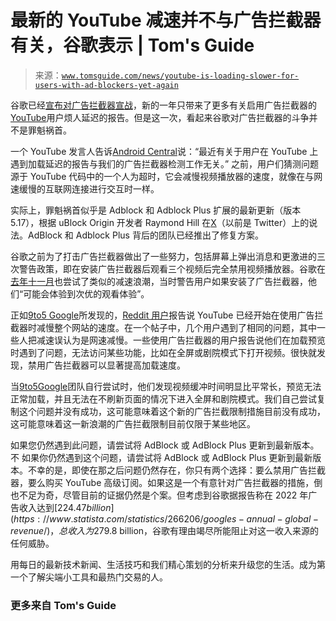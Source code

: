 <!--yml

category: 未分类

date: 2024-05-27 14:48:32

-->

# 最新的 YouTube 减速并不与广告拦截器有关，谷歌表示 | Tom's Guide

> 来源：[`www.tomsguide.com/news/youtube-is-loading-slower-for-users-with-ad-blockers-yet-again`](https://www.tomsguide.com/news/youtube-is-loading-slower-for-users-with-ad-blockers-yet-again)

谷歌已经[宣布对广告拦截器宣战](https://www.tomsguide.com/news/youtubes-anti-ad-block-efforts-have-now-gone-global-what-you-need-to-know)，新的一年只带来了更多有关启用广告拦截器的[YouTube](https://www.tomsguide.com/tag/youtube)用户烦人延迟的报告。但是这一次，看起来谷歌对广告拦截器的斗争并不是罪魁祸首。

一个 YouTube 发言人告诉[Android Central](https://www.androidcentral.com/apps-software/youtube-slows-down-load-times-for-users-with-ad-blockers)说：“最近有关于用户在 YouTube 上遇到加载延迟的报告与我们的广告拦截器检测工作无关。” 之前，用户们猜测问题源于 YouTube 代码中的一个人为超时，它会减慢视频播放器的速度，就像在与网速缓慢的互联网连接进行交互时一样。

实际上，罪魁祸首似乎是 Adblock 和 Adblock Plus 扩展的最新更新（版本 5.17），根据 uBlock Origin 开发者 Raymond Hill 在[X](https://twitter.com/gorhill/status/1746263759495077919)（以前是 Twitter）上的说法。AdBlock 和 Adblock Plus 背后的团队已经推出了修复方案。

谷歌之前为了打击广告拦截器做出了一些努力，包括屏幕上弹出消息和更激进的三次警告政策，即在安装广告拦截器后观看三个视频后完全禁用视频播放器。谷歌在[去年十一月](https://www.tomsguide.com/news/youtubes-war-on-ad-blockers-just-took-an-irritating-turn-for-the-worse)也尝试了类似的减速浪潮，当时警告用户如果安装了广告拦截器，他们“可能会体验到次优的观看体验”。

正如[9to5 Google](https://9to5google.com/2024/01/13/youtube-new-wave-slow-downs-ad-blocker/)所发现的，[Reddit 用户](https://www.reddit.com/r/youtube/comments/195octe/youtube_started_slowing_video_buffer_with_adblock/)报告说 YouTube 已经开始在使用广告拦截器时减慢整个网站的速度。在一个帖子中，几个用户遇到了相同的问题，其中一些人把减速误认为是网速减慢。一些使用广告拦截器的用户报告说他们在加载预览时遇到了问题，无法访问某些功能，比如在全屏或剧院模式下打开视频。很快就发现，禁用广告拦截器可以显著提高加载速度。

当[9to5Google](https://9to5google.com/2024/01/13/youtube-new-wave-slow-downs-ad-blocker/)团队自行尝试时，他们发现视频缓冲时间明显比平常长，预览无法正常加载，并且无法在不刷新页面的情况下进入全屏和剧院模式。我们自己尝试复制这个问题并没有成功，这可能意味着这个新的广告拦截限制措施目前没有成功，这可能意味着这一新浪潮的广告拦截限制目前仅限于某些地区。

如果您仍然遇到此问题，请尝试将 AdBlock 或 AdBlock Plus 更新到最新版本。不 如果你仍然遇到这个问题，请尝试将 AdBlock 或 AdBlock Plus 更新到最新版本。不幸的是，即使在那之后问题仍然存在，你只有两个选择：要么禁用广告拦截器，要么购买 YouTube 高级订阅。如果这是一个有意针对广告拦截器的措施，倒也不足为奇，尽管目前的证据仍然是个案。但考虑到谷歌据报告称在 2022 年广告收入达到[$224.47 billion](https://www.statista.com/statistics/266206/googles-annual-global-revenue/)，总收入为$279.8 billion，谷歌有理由竭尽所能阻止对这一收入来源的任何威胁。

用每日的最新技术新闻、生活技巧和我们精心策划的分析来升级您的生活。成为第一个了解尖端小工具和最热门交易的人。

### 更多来自 Tom's Guide
